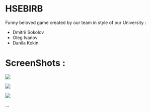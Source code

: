 # HSEBIRB
Funny beloved game created by our team in style of our University :
- Dmitrii Sokolov 
- Oleg Ivanov     
- Danila Kokin

# ScreenShots :

![](https://user-images.githubusercontent.com/55272093/110836519-354d1b00-82b1-11eb-9d73-c9eb8f799163.PNG)

![](https://user-images.githubusercontent.com/55272093/110836792-865d0f00-82b1-11eb-9cdf-798ff2f0a3c1.PNG)

![](https://user-images.githubusercontent.com/55272093/110836802-8826d280-82b1-11eb-9409-bb46a253049e.PNG)

...
